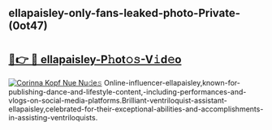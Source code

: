 ## ellapaisley-only-fans​-leaked-photo​-Private-(0ot47)


# <h2><a href="https://mediaupload.pro?title=ellapaisley&ref=git">🔗👉 🔴 ellapaisley-P𝚑ot𝚘𝚜-V𝚒d𝚎o</a></h2>

[![Corinna Kopf Nue Nu𝚍e𝚜](https://i.imgur.com/0qMVB7G.gif)](https://mediaupload.pro?title=ellapaisley&ref=git)
Online-influencer-ellapaisley,known-for-publishing-dance-and-lifestyle-content,-including-performances-and-vlogs-on-social-media-platforms.Brilliant-ventriloquist-assistant-ellapaisley,celebrated-for-their-exceptional-abilities-and-accomplishments-in-assisting-ventriloquists.  